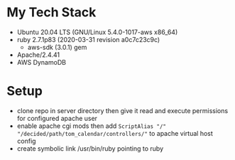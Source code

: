 # My Tech Stack

* Ubuntu 20.04 LTS (GNU/Linux 5.4.0-1017-aws x86_64)
* ruby 2.7.1p83 (2020-03-31 revision a0c7c23c9c)
	* aws-sdk (3.0.1) gem
* Apache/2.4.41
* AWS DynamoDB

# Setup

* clone repo in server directory then give it read and execute permissions for configured apache user
* enable apache cgi mods then add `ScriptAlias "/" "/decided/path/tom_calendar/controllers/"` to apache virtual host config
* create symbolic link /usr/bin/ruby pointing to ruby
